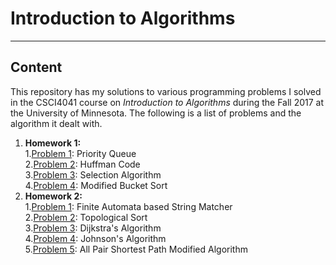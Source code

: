 # Introduction to Algorithms 
---
## Content 
This repository has my solutions to various programming problems I solved in the CSCI4041 course on _Introduction to Algorithms_ during the Fall 2017 at the University of Minnesota.
The following is a list of problems and the algorithm it dealt with.

 1. **Homework 1:**  
    1.[Problem 1][problem11]: Priority Queue  
    2.[Problem 2][problem12]: Huffman Code  
    3.[Problem 3][problem13]: Selection Algorithm  
    4.[Problem 4][problem14]: Modified Bucket Sort  
2. **Homework 2:**  
    1.[Problem 1][problem21]: Finite Automata based String Matcher  
    2.[Problem 2][problem22]: Topological Sort  
    3.[Problem 3][problem23]: Dijkstra's Algorithm  
    4.[Problem 4][problem24]: Johnson's Algorithm  
    5.[Problem 5][problem25]: All Pair Shortest Path Modified Algorithm  



[problem11]: <https://github.com/gupta409/CSCI4041/tree/master/src/com/csci4041/hw1/problem1>
[problem12]: <https://github.com/gupta409/CSCI4041/tree/master/src/com/csci4041/hw1/problem2>
[problem13]: <https://github.com/gupta409/CSCI4041/tree/master/src/com/csci4041/hw1/problem3>
[problem14]: <https://github.com/gupta409/CSCI4041/tree/master/src/com/csci4041/hw1/problem4>
[problem21]: <https://github.com/gupta409/CSCI4041/tree/master/src/com/csci4041/hw2/problem1>
[problem22]: <https://github.com/gupta409/CSCI4041/tree/master/src/com/csci4041/hw2/problem2>
[problem23]: <https://github.com/gupta409/CSCI4041/tree/master/src/com/csci4041/hw2/problem3>
[problem24]: <https://github.com/gupta409/CSCI4041/tree/master/src/com/csci4041/hw2/problem4>
[problem25]: <https://github.com/gupta409/CSCI4041/tree/master/src/com/csci4041/hw2/problem5>